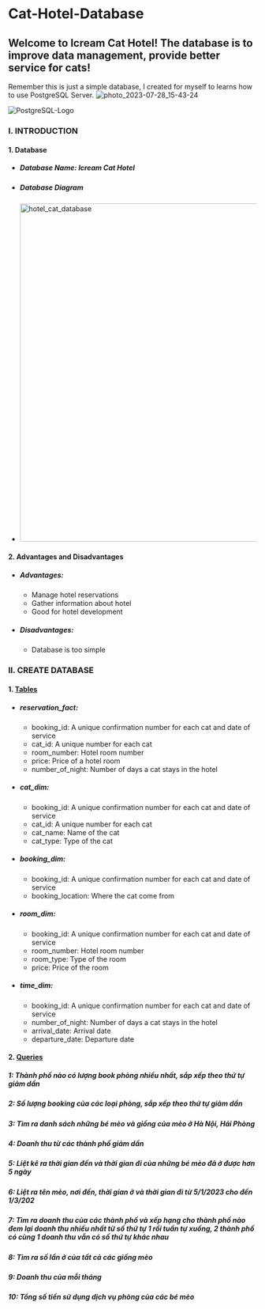 # Cat-Hotel-Database
## Welcome to Icream Cat Hotel! The database is to improve data management, provide better service for cats! 
Remember this is just a simple database, I created for myself to learns how to use PostgreSQL Server.
![photo_2023-07-28_15-43-24](https://github.com/nguyenhieuhp96/Cat-Hotel-Database/assets/135586659/83db43f4-a04c-4686-822d-1afea638818f)

![PostgreSQL-Logo](https://github.com/user-attachments/assets/e4153bbf-9392-48b4-a8ea-18b717b9e2c1)
### I. INTRODUCTION 
#### 1. Database
* ##### Database Name: Icream Cat Hotel
* ##### Database Diagram
* <img width="684" alt="hotel_cat_database" src="https://github.com/user-attachments/assets/8564c05f-4279-41d7-b5bf-6dae5a695e10">

#### 2. Advantages and Disadvantages
* ##### Advantages:
  * Manage hotel reservations
  * Gather information about hotel
  * Good for hotel development
* ##### Disadvantages:
  * Database is too simple

### II. CREATE DATABASE
#### 1. [Tables](https://github.com/nguyenhieuhp96/Cat-Hotel-Database/blob/main/SQL%20Create%20Table/Create_Table_Query.sql)
* ##### reservation_fact:
  * booking_id: A unique confirmation number for each cat and date of service
  * cat_id: A unique number for each cat
  * room_number: Hotel room number
  * price: Price of a hotel room
  * number_of_night: Number of days a cat stays in the hotel
* ##### cat_dim:
  * booking_id: A unique confirmation number for each cat and date of service
  * cat_id: A unique number for each cat
  * cat_name: Name of the cat
  * cat_type: Type of the cat
* ##### booking_dim:
  * booking_id: A unique confirmation number for each cat and date of service
  * booking_location: Where the cat come from
* ##### room_dim:
  * booking_id: A unique confirmation number for each cat and date of service
  * room_number: Hotel room number
  * room_type: Type of the room
  * price: Price of the room
* ##### time_dim:
  * booking_id: A unique confirmation number for each cat and date of service
  * number_of_night: Number of days a cat stays in the hotel
  * arrival_date: Arrival date 
  * departure_date: Departure date

#### 2. [Queries](https://github.com/nguyenhieuhp96/Cat-Hotel-Database/blob/main/SQL%20Queries/SQLQuery.sql)
##### 1: Thành phố nào có lượng book phòng nhiều nhất, sắp xếp theo thứ tự giảm dần 
##### 2: Số lượng booking của các loại phòng, sắp xếp theo thứ tự giảm dần
##### 3: Tìm ra danh sách những bé mèo và giống của mèo ở Hà Nội, Hải Phòng
##### 4: Doanh thu từ các thành phố giảm dần
##### 5: Liệt kê ra thời gian đến và thời gian đi của những bé mèo đã ở được hơn 5 ngày
##### 6: Liệt ra tên mèo, nơi đến, thời gian ở và thời gian đi từ 5/1/2023 cho đến 1/3/202
##### 7: Tìm ra doanh thu của các thành phố và xếp hạng cho thành phố nào đem lại doanh thu nhiều nhất từ số thứ tự 1 rồi tuần tự xuống, 2 thành phố có cùng 1 doanh thu vẫn có số thứ tự khác nhau
##### 8: Tìm ra số lần ở của tất cả các giống mèo
##### 9: Doanh thu của mỗi tháng
##### 10: Tổng số tiền sử dụng dịch vụ phòng của các bé mèo
